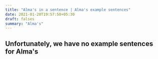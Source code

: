```yaml
---
title: "Alma's in a sentence | Alma's example sentences"
date: 2021-01-20T19:57:50+05:30
draft: falses
summary: "Alma's"
---
```

## Unfortunately, we have no example sentences for Alma's                 
